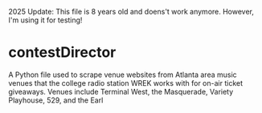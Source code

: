 2025 Update: This file is 8 years old and doens't work anymore. However, I'm using it for testing! 

# contestDirector
A Python file used to scrape venue websites from Atlanta area music venues that the college radio station WREK works with for on-air ticket giveaways. 
Venues include Terminal West, the Masquerade, Variety Playhouse, 529, and the Earl


